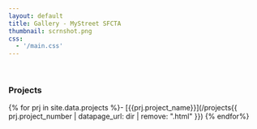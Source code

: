 ```yaml
---
layout: default
title: Gallery - MyStreet SFCTA
thumbnail: scrnshot.png
css:
  - '/main.css'
---
```


<br/>

### Projects

{% for prj in site.data.projects %}- [{{prj.project_name}}](/projects{{ prj.project_number | datapage_url: dir | remove: ".html" }})
{% endfor%}

<script type="application/javascript" src="/lib/main.bundle.js"></script>
